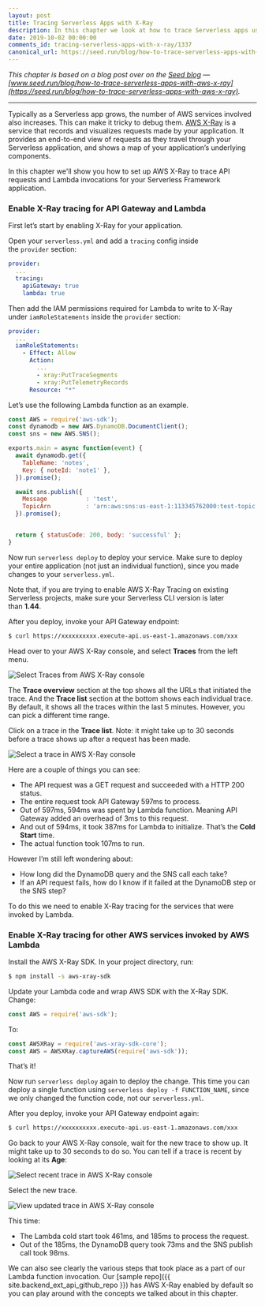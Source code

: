 ```yaml
---
layout: post
title: Tracing Serverless Apps with X-Ray
description: In this chapter we look at how to trace Serverless apps using AWS X-Ray. Since your app is made up of multiple services, it's important to configure X-Ray to get visibility over a request as it flows through the system.
date: 2019-10-02 00:00:00
comments_id: tracing-serverless-apps-with-x-ray/1337
canonical_url: https://seed.run/blog/how-to-trace-serverless-apps-with-aws-x-ray.html
---
```


_This chapter is based on a blog post over on the [Seed blog](https://seed.run/blog/) — [www.seed.run/blog/how-to-trace-serverless-apps-with-aws-x-ray](https://seed.run/blog/how-to-trace-serverless-apps-with-aws-x-ray)._

---

Typically as a Serverless app grows, the number of AWS services involved also increases. This can make it tricky to debug them. [AWS X-Ray](https://aws.amazon.com/xray/) is a service that records and visualizes requests made by your application. It provides an end-to-end view of requests as they travel through your Serverless application, and shows a map of your application’s underlying components.

In this chapter we'll show you how to set up AWS X-Ray to trace API requests and Lambda invocations for your Serverless Framework application.

### Enable X-Ray tracing for API Gateway and Lambda

First let’s start by enabling X-Ray for your application.

Open your `serverless.yml` and add a `tracing` config inside the `provider` section:

``` yaml
provider:
  ...
  tracing:
    apiGateway: true
    lambda: true
```
Then add the IAM permissions required for Lambda to write to X-Ray under `iamRoleStatements` inside the `provider` section:

``` yaml
provider:
  ...
  iamRoleStatements:
    - Effect: Allow
      Action:
        ...
        - xray:PutTraceSegments
        - xray:PutTelemetryRecords
      Resource: "*"
```

Let’s use the following Lambda function as an example.

``` javascript
const AWS = require('aws-sdk');
const dynamodb = new AWS.DynamoDB.DocumentClient();
const sns = new AWS.SNS();

exports.main = async function(event) {
  await dynamodb.get({
    TableName: 'notes',
    Key: { noteId: 'note1' },
  }).promise();

  await sns.publish({
    Message           : 'test',
    TopicArn          : 'arn:aws:sns:us-east-1:113345762000:test-topic',
  }).promise();


  return { statusCode: 200, body: 'successful' };
}
```

Now run `serverless deploy` to deploy your service. Make sure to deploy your entire application (not just an individual function), since you made changes to your `serverless.yml`.

Note that, if you are trying to enable AWS X-Ray Tracing on existing Serverless projects, make sure your Serverless CLI version is later than **1.44**.

After you deploy, invoke your API Gateway endpoint:

``` bash
$ curl https://xxxxxxxxxx.execute-api.us-east-1.amazonaws.com/xxx
```

Head over to your AWS X-Ray console, and select **Traces** from the left menu.

![Select Traces from AWS X-Ray console](/assets/best-practices/tracing-lambda-functions-with-x-ray/select-traces-from-the-aws-x-ray-console.png)

The **Trace overview** section at the top shows all the URLs that initiated the trace. And the **Trace list** section at the bottom shows each individual trace. By default, it shows all the traces within the last 5 minutes. However, you can pick a different time range.

Click on a trace in the **Trace list**. Note: it might take up to 30 seconds before a trace shows up after a request has been made.

![Select a trace in AWS X-Ray console](/assets/best-practices/tracing-lambda-functions-with-x-ray/click-on-a-trace-from-the-aws-x-ray-console.png)

Here are a couple of things you can see:

- The API request was a GET request and succeeded with a HTTP 200 status.
- The entire request took API Gateway 597ms to process.
- Out of 597ms, 594ms was spent by Lambda function. Meaning API Gateway added an overhead of 3ms to this request.
- And out of 594ms, it took 387ms for Lambda to initialize. That’s the **Cold Start** time.
- The actual function took 107ms to run.

However I’m still left wondering about:

- How long did the DynamoDB query and the SNS call each take?
- If an API request fails, how do I know if it failed at the DynamoDB step or the SNS step?

To do this we need to enable X-Ray tracing for the services that were invoked by Lambda.

### Enable X-Ray tracing for other AWS services invoked by AWS Lambda

Install the AWS X-Ray SDK. In your project directory, run:

``` bash
$ npm install -s aws-xray-sdk
```

Update your Lambda code and wrap AWS SDK with the X-Ray SDK. Change:

``` javascript
const AWS = require('aws-sdk');
```

To:

``` javascript
const AWSXRay = require('aws-xray-sdk-core');
const AWS = AWSXRay.captureAWS(require('aws-sdk'));
```

That’s it!

Now run `serverless deploy` again to deploy the change. This time you can deploy a single function using `serverless deploy -f FUNCTION_NAME`, since we only changed the function code, not our `serverless.yml`.

After you deploy, invoke your API Gateway endpoint again:

``` bash
$ curl https://xxxxxxxxxx.execute-api.us-east-1.amazonaws.com/xxx
```

Go back to your AWS X-Ray console, wait for the new trace to show up. It might take up to 30 seconds to do so. You can tell if a trace is recent by looking at its **Age**:

![Select recent trace in AWS X-Ray console](/assets/best-practices/tracing-lambda-functions-with-x-ray/click-recent-trace-from-the-aws-x-ray-console.png)

Select the new trace.

![View updated trace in AWS X-Ray console](/assets/best-practices/tracing-lambda-functions-with-x-ray/view-updated-trace-from-the-aws-x-ray-console.png)

This time:

- The Lambda cold start took 461ms, and 185ms to process the request.
- Out of the 185ms, the DynamoDB query took 73ms and the SNS publish call took 98ms.

We can also see clearly the various steps that took place as a part of our Lambda function invocation. Our [sample repo]({{ site.backend_ext_api_github_repo }}) has AWS X-Ray enabled by default so you can play around with the concepts we talked about in this chapter.
